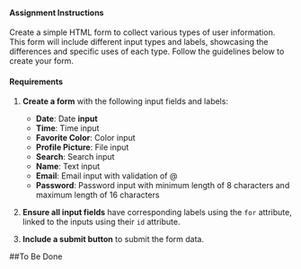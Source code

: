 #### Assignment Instructions

Create a simple HTML form to collect various types of user information. This form will include different input types and labels, showcasing the differences and specific uses of each type. Follow the guidelines below to create your form.

#### Requirements

1. **Create a form** with the following input fields and labels:
    
    - **Date**: Date **input**
    - **Time**: Time input
    - **Favorite Color**: Color input
    - **Profile Picture**: File input
    - **Search**: Search input
    - **Name**: Text input
    - **Email**: Email input with validation of @
    - **Password**: Password input with minimum length of 8 characters and maximum length of 16 characters
2. **Ensure all input fields** have corresponding labels using the `for` attribute, linked to the inputs using their `id` attribute.
    
3. **Include a submit button** to submit the form data.

##To Be Done